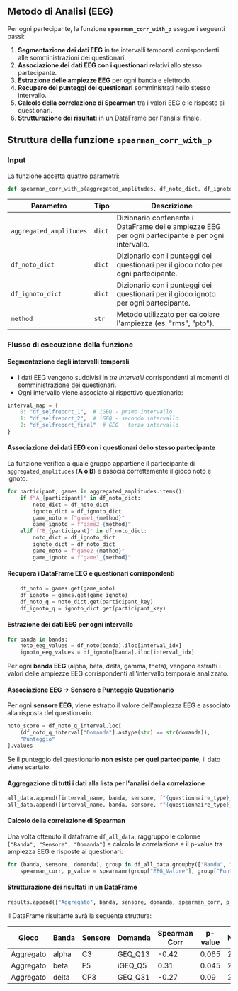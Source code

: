 ## Metodo di Analisi (EEG)
Per ogni partecipante, la funzione **`spearman_corr_with_p`** esegue i seguenti passi:
1. **Segmentazione dei dati EEG** in tre intervalli temporali corrispondenti alle somministrazioni dei questionari.
2. **Associazione dei dati EEG con i questionari** relativi allo stesso partecipante.
3. **Estrazione delle ampiezze EEG** per ogni banda e elettrodo.
4. **Recupero dei punteggi dei questionari** somministrati nello stesso intervallo.
5. **Calcolo della correlazione di Spearman** tra i valori EEG e le risposte ai questionari.
6. **Strutturazione dei risultati** in un DataFrame per l'analisi finale.

## Struttura della funzione `spearman_corr_with_p`

### Input
La funzione accetta quattro parametri:

```python
def spearman_corr_with_p(aggregated_amplitudes, df_noto_dict, df_ignoto_dict, method):
```

| Parametro                 | Tipo  | Descrizione |
|---------------------------|-------|-------------|
| `aggregated_amplitudes`   | `dict` | Dizionario contenente i DataFrame delle ampiezze EEG per ogni partecipante e per ogni intervallo. |
| `df_noto_dict`            | `dict` | Dizionario con i punteggi dei questionari per il gioco noto per ogni partecipante. |
| `df_ignoto_dict`          | `dict` | Dizionario con i punteggi dei questionari per il gioco ignoto per ogni partecipante. |
| `method`                  | `str`  | Metodo utilizzato per calcolare l'ampiezza (es. "rms", "ptp"). |

### Flusso di esecuzione della funzione

#### **Segmentazione degli intervalli temporali**
- I dati EEG vengono suddivisi in *tre intervalli* corrispondenti ai momenti di somministrazione dei questionari.
- Ogni intervallo viene associato al rispettivo questionario:

```python
interval_map = {
    0: "df_selfreport_1",  # iGEQ - primo intervallo
    1: "df_selfreport_2",  # iGEQ - secondo intervallo
    2: "df_selfreport_final"  # GEQ - terzo intervallo
}
```

#### **Associazione dei dati EEG con i questionari dello stesso partecipante**
La funzione verifica a quale gruppo appartiene il partecipante di `aggregated_amplitudes` (**A o B**) e associa correttamente il gioco noto e ignoto.

```python
for participant, games in aggregated_amplitudes.items():
    if f"A_{participant}" in df_noto_dict:
        noto_dict = df_noto_dict
        ignoto_dict = df_ignoto_dict
        game_noto = f"game1_{method}"
        game_ignoto = f"game2_{method}"
    elif f"B_{participant}" in df_noto_dict:
        noto_dict = df_ignoto_dict
        ignoto_dict = df_noto_dict
        game_noto = f"game2_{method}"
        game_ignoto = f"game1_{method}"
```
#### **Recupera i DataFrame EEG e questionari corrispondenti**

```python
    df_noto = games.get(game_noto)
    df_ignoto = games.get(game_ignoto)
    df_noto_q = noto_dict.get(participant_key)
    df_ignoto_q = ignoto_dict.get(participant_key)
```
#### **Estrazione dei dati EEG per ogni intervallo**

```python
for banda in bands:
    noto_eeg_values = df_noto[banda].iloc[interval_idx]
    ignoto_eeg_values = df_ignoto[banda].iloc[interval_idx]
```

Per ogni **banda EEG** (alpha, beta, delta, gamma, theta), vengono estratti i valori delle ampiezze EEG corrispondenti all'intervallo temporale analizzato.

#### **Associazione EEG → Sensore e Punteggio Questionario**
Per ogni **sensore EEG**, viene estratto il valore dell'ampiezza EEG e associato alla risposta del questionario.

```python
noto_score = df_noto_q_interval.loc[
    (df_noto_q_interval["Domanda"].astype(str) == str(domanda)),
    "Punteggio"
].values
```

Se il punteggio del questionario **non esiste per quel partecipante**, il dato viene scartato.

#### **Aggregazione di tutti i dati alla lista per l'analisi della correlazione**
```python
all_data.append([interval_name, banda, sensore, f"{questionnaire_type}_Q{domanda}", noto_sensor_value, noto_score[0]])
all_data.append([interval_name, banda, sensore, f"{questionnaire_type}_Q{domanda}", ignoto_sensor_value, ignoto_score[0]])
```

#### **Calcolo della correlazione di Spearman**
Una volta ottenuto il dataframe `df_all_data`, raggruppo le colonne `["Banda", "Sensore", "Domanda"]` e calcolo la correlazione e il p-value tra ampiezza EEG e risposte ai questionari:

```python
for (banda, sensore, domanda), group in df_all_data.groupby(["Banda", "Sensore", "Domanda"]):
    spearman_corr, p_value = spearmanr(group["EEG_Valore"], group["Punteggio"])
```

#### **Strutturazione dei risultati in un DataFrame**

```python
results.append(["Aggregato", banda, sensore, domanda, spearman_corr, p_value, len(group)])
```

Il DataFrame risultante avrà la seguente struttura:

| Gioco     | Banda  | Sensore | Domanda | Spearman Corr | p-value | Num_Samples |
|-----------|--------|---------|---------|---------------|---------|-------------|
| Aggregato | alpha  | C3      | GEQ_Q13 | -0.42        | 0.065   | 20          |
| Aggregato | beta   | F5      | iGEQ_Q5 | 0.31         | 0.045   | 20          |
| Aggregato | delta  | CP3     | GEQ_Q31 | -0.27        | 0.09    | 20          |

